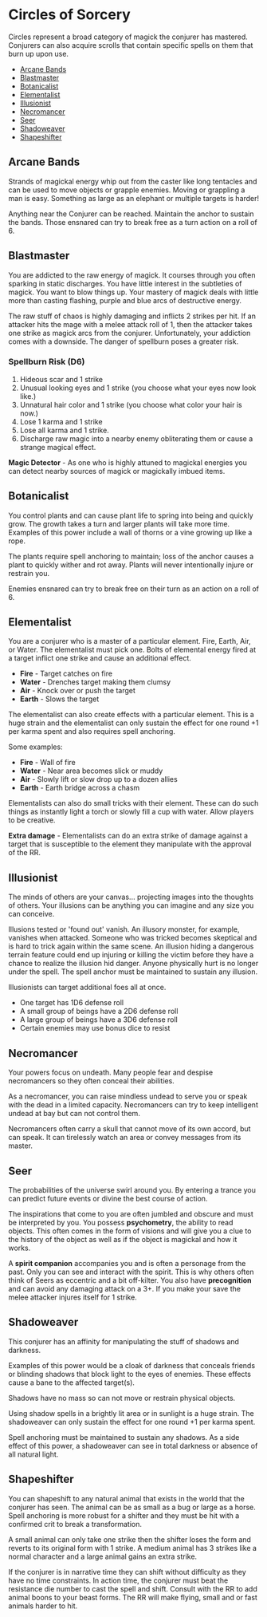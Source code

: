 # Circles of Sorcery

Circles represent a broad category of magick the conjurer has mastered. Conjurers can also acquire scrolls that contain specific spells on them that burn up upon use.

- [Arcane Bands](#arcane-bands)
- [Blastmaster](#blastmaster)
- [Botanicalist](#botanicalist)
- [Elementalist](#elementalist)
- [Illusionist](#illusionist)
- [Necromancer](#necromancer)
- [Seer](#seer)
- [Shadoweaver](#shadoweaver)
- [Shapeshifter](#shapeshifter)

## Arcane Bands

Strands of magickal energy whip out from the caster like long tentacles and can be used to move objects or grapple enemies. Moving or grappling a man is easy. Something as large as an elephant or multiple targets is harder!

Anything near the Conjurer can be reached. Maintain the anchor to sustain the bands. Those ensnared can try to break free as a turn action on a roll of 6.

## Blastmaster

You are addicted to the raw energy of magick. It courses through you often sparking in static discharges. You have little interest in the subtleties of magick. You want to blow things up. Your mastery of magick deals with little more than casting flashing, purple and blue arcs of destructive energy.

The raw stuff of chaos is highly damaging and inflicts 2 strikes per hit. If an attacker hits the mage with a melee attack roll of 1, then the attacker takes one strike as magick arcs from the conjurer. Unfortunately, your addiction comes with a downside. The danger of spellburn poses a greater risk.

### Spellburn Risk (D6)
1. Hideous scar and 1 strike
2. Unusual looking eyes and 1 strike (you choose what your eyes now look like.)
3. Unnatural hair color and 1 strike (you choose what color your hair is now.)
4. Lose 1 karma and 1 strike
5. Lose all karma and 1 strike.
6. Discharge raw magic into a nearby enemy obliterating them or cause a strange magical effect.

**Magic Detector** - As one who is highly attuned to magickal energies you can detect nearby sources of magick or magickally imbued items.

## Botanicalist

You control plants and can cause plant life to spring into being and quickly grow. The growth takes a turn and larger plants will take more time. Examples of this power include a wall of thorns or a vine
growing up like a rope.

The plants require spell anchoring to maintain; loss of the anchor causes a plant to quickly wither and rot away. Plants will never intentionally injure or restrain you.

Enemies ensnared can try to break free on their turn as an action on a roll of 6.

## Elementalist

You are a conjurer who is a master of a particular element. Fire, Earth, Air, or Water. The elementalist must pick one. Bolts of elemental energy fired at a target inflict one strike and cause an additional effect.

- **Fire** - Target catches on fire
- **Water** - Drenches target making them clumsy
- **Air** - Knock over or push the target
- **Earth** - Slows the target

The elementalist can also create effects with a particular element. This is a huge strain and the elementalist can only sustain the effect for one round +1 per karma spent and also requires spell anchoring.

Some examples:

- **Fire** - Wall of fire
- **Water** - Near area becomes slick or muddy
- **Air** - Slowly lift or slow drop up to a dozen allies
- **Earth** - Earth bridge across a chasm

Elementalists can also do small tricks with their element. These can do such things as instantly light a torch or slowly fill a cup with water. Allow players to be creative.

**Extra damage** - Elementalists can do an extra strike of damage against a target that is susceptible to the element they manipulate with the approval of the RR.

## Illusionist

The minds of others are your canvas... projecting images into the thoughts of others. Your illusions can be anything you can imagine and any size you can conceive.

Illusions tested or 'found out' vanish. An illusory monster, for example, vanishes when attacked. Someone who was tricked becomes skeptical and is hard to trick again within the same scene. An illusion hiding a dangerous terrain feature could end up injuring or killing the victim before they have a chance to realize the illusion hid danger. Anyone physically hurt is no longer under the spell. The spell anchor must be maintained to sustain any illusion.

Illusionists can target additional foes all at once.

- One target has 1D6 defense roll
- A small group of beings have a 2D6 defense roll
- A large group of beings have a 3D6 defense roll
- Certain enemies may use bonus dice to resist

## Necromancer

Your powers focus on undeath. Many people fear and despise necromancers so they often conceal their abilities.

As a necromancer, you can raise mindless undead to serve you or speak with the dead in a limited capacity. Necromancers can try to keep intelligent undead at bay but can not control them.

Necromancers often carry a skull that cannot move of its own accord, but can speak. It can tirelessly watch an area or convey messages from its master.

## Seer

The probabilities of the universe swirl around you. By entering a trance you can predict future events or divine the best course of action.

The inspirations that come to you are often jumbled and obscure and must be interpreted by you. You possess **psychometry**, the ability to read objects. This often comes in the form of visions and will give you a clue to the history of the object as well as if the object is magickal and how it works.

A **spirit companion** accompanies you and is often a personage from the past. Only you can see and interact with the spirit. This is why others often think of Seers as eccentric and a bit off-kilter. You also have **precognition** and can avoid any damaging attack on a 3+. If you make your save the melee attacker injures itself for 1 strike.

## Shadoweaver

This conjurer has an affinity for manipulating the stuff of shadows and darkness.

Examples of this power would be a cloak of darkness that conceals friends or blinding shadows that block light to the eyes of enemies. These effects cause a bane to the affected target(s).

Shadows have no mass so can not move or restrain physical objects.

Using shadow spells in a brightly lit area or in sunlight is a huge strain. The shadoweaver can only sustain the effect for one round +1 per karma spent.

Spell anchoring must be maintained to sustain any shadows. As a side effect of this power, a shadoweaver can see in total darkness or absence of all natural light.

## Shapeshifter

You can shapeshift to any natural animal that exists in the world that the conjurer has seen. The animal can be as small as a bug or large as a horse. Spell anchoring is more robust for a shifter and they must be hit with a confirmed crit to break a transformation.

A small animal can only take one strike then the shifter loses the form and reverts to its original form with 1 strike. A medium animal has 3 strikes like a normal character and a large animal gains an extra strike.

If the conjurer is in narrative time they can shift without difficulty as they have no time constraints. In action time, the conjurer must beat the resistance die number to cast the spell and shift. Consult with the RR to add animal boons to your beast forms. The RR will make flying, small and or fast animals harder to hit.